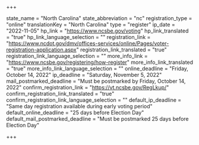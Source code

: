 +++

state_name = "North Carolina"
state_abbreviation = "nc"
registration_type = "online"
translationKey = "North Carolina"
type = "register"
ip_date = "2022-11-05"
hp_link = "https://www.ncsbe.gov/voting"
hp_link_translated = "true"
hp_link_language_selection = ""
registration_link = "https://www.ncdot.gov/dmv/offices-services/online/Pages/voter-registration-application.aspx"
registration_link_translated = "true"
registration_link_language_selection = ""
more_info_link = "https://www.ncsbe.gov/registering/how-register"
more_info_link_translated = "true"
more_info_link_language_selection = ""
online_deadline = "Friday, October 14, 2022"
ip_deadline = "Saturday, November 5, 2022"
mail_postmarked_deadline = "Must be postmarked by Friday, October 14, 2022"
confirm_registration_link = "https://vt.ncsbe.gov/RegLkup/"
confirm_registration_link_translated = "true"
confirm_registration_link_language_selection = ""
default_ip_deadline = "Same day registration available during early voting period"
default_online_deadline = "25 days before Election Day"
default_mail_postmarked_deadline = "Must be postmarked 25 days before Election Day"

+++